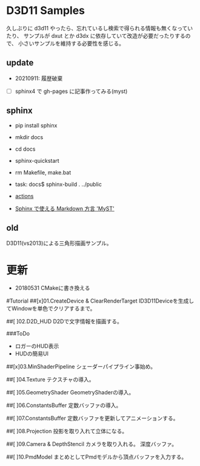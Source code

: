 # D3D11 Samples

久しぶりに d3d11 やったら、忘れているし検索で得られる情報も無くなっていたり、
サンプルが dxut とか d3dx に依存していて改造が必要だったりするので、
小さいサンプルを維持する必要性を感じる。

## update

* 20210911: 履歴破棄
* [ ] sphinx4 で gh-pages に記事作ってみる(myst)

## sphinx

* pip install sphinx
* mkdir docs
* cd docs
* sphinx-quickstart
* rm Makefile, make.bat
* task: docs$ sphinx-build . ../public

* [actions](./.github/workflows/sphinx.yml)

* [Sphinx で使える Markdown 方言 'MyST'](https://qiita.com/Tachy_Pochy/items/53866eea43d0ad93ea1d)



## old

D3D11(vs2013)による三角形描画サンプル。

# 更新
* 20180531 CMakeに書き換える

#Tutorial
##[x]01.CreateDevice & ClearRenderTarget
ID3D11Deviceを生成してWindowを単色でクリアするまで。

##[ ]02.D2D_HUD
D2Dで文字情報を描画する。

###ToDo
* ロガーのHUD表示
* HUDの簡易UI

##[x]03.MinShaderPipeline
シェーダーパイプライン事始め。

##[ ]04.Texture
テクスチャの導入。

##[ ]05.GeometryShader
GeometryShaderの導入。

##[ ]06.ConstantsBuffer
定数バッファの導入。

##[ ]07.ConstantsBuffer
定数バッファを更新してアニメーションする。

##[ ]08.Projection
投影を取り入れて立体になる。

##[ ]09.Camera & DepthStencil
カメラを取り入れる。
深度バッファ。

##[ ]10.PmdModel
まとめとしてPmdモデルから頂点バッファを入力する。

